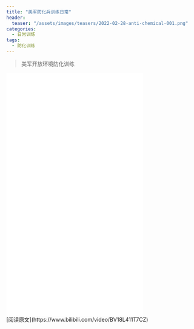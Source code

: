 ```yaml
---
title: "美军防化兵训练日常"
header:
  teaser: "/assets/images/teasers/2022-02-28-anti-chemical-001.png"
categories:
  - 日常训练
tags:
  - 防化训练
---
```


>美军开放环境防化训练

<iframe width="360px" height="640px" src="//player.bilibili.com/player.html?aid=466867715&bvid=BV18L411T7CZ&cid=518209408&page=1" scrolling="no" border="0" frameborder="no" framespacing="0" allowfullscreen="true"> </iframe>
<br/>
[阅读原文](https://www.bilibili.com/video/BV18L411T7CZ)
